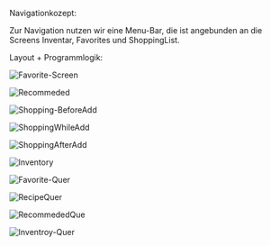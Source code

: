 Navigationkozept: 

Zur Navigation nutzen wir eine Menu-Bar, die ist angebunden an die Screens Inventar, Favorites und ShoppingList.


Layout + Programmlogik:

![Favorite-Screen](https://code.fbi.h-da.de/human-computer-interaction/HCI_SS23_Meyer/HCI_SS23_Meyer_Gruppe3-Junker_Kohl_Putranto_Wroblewski/-/blob/main/Meilenstein%204/Screenshots/Screenshot_20230611_194101_MyCook.jpg)


![Recommeded](https://code.fbi.h-da.de/human-computer-interaction/HCI_SS23_Meyer/HCI_SS23_Meyer_Gruppe3-Junker_Kohl_Putranto_Wroblewski/-/blob/main/Meilenstein%204/Screenshots/Screenshot_20230611_194140_MyCook.jpg)

![Shopping-BeforeAdd](https://code.fbi.h-da.de/human-computer-interaction/HCI_SS23_Meyer/HCI_SS23_Meyer_Gruppe3-Junker_Kohl_Putranto_Wroblewski/-/blob/main/Meilenstein%204/Screenshots/Screenshot_20230611_194107_MyCook.jpg)

![ShoppingWhileAdd](https://code.fbi.h-da.de/human-computer-interaction/HCI_SS23_Meyer/HCI_SS23_Meyer_Gruppe3-Junker_Kohl_Putranto_Wroblewski/-/blob/main/Meilenstein%204/Screenshots/Screenshot_20230611_194124_MyCook.jpg)

![ShoppingAfterAdd](https://code.fbi.h-da.de/human-computer-interaction/HCI_SS23_Meyer/HCI_SS23_Meyer_Gruppe3-Junker_Kohl_Putranto_Wroblewski/-/blob/main/Meilenstein%204/Screenshots/Screenshot_20230611_194128_MyCook.jpg)

![Inventory](https://code.fbi.h-da.de/human-computer-interaction/HCI_SS23_Meyer/HCI_SS23_Meyer_Gruppe3-Junker_Kohl_Putranto_Wroblewski/-/blob/main/Meilenstein%204/Screenshots/Screenshot_20230611_194055_MyCook.jpg)

![Favorite-Quer](https://code.fbi.h-da.de/human-computer-interaction/HCI_SS23_Meyer/HCI_SS23_Meyer_Gruppe3-Junker_Kohl_Putranto_Wroblewski/-/blob/main/Meilenstein%204/Screenshots/Screenshot_20230611_191117_MyCook.jpg)

![RecipeQuer](https://code.fbi.h-da.de/human-computer-interaction/HCI_SS23_Meyer/HCI_SS23_Meyer_Gruppe3-Junker_Kohl_Putranto_Wroblewski/-/blob/main/Meilenstein%204/Screenshots/Screenshot_20230611_194352_MyCook.jpg)

![RecommededQue](https://code.fbi.h-da.de/human-computer-interaction/HCI_SS23_Meyer/HCI_SS23_Meyer_Gruppe3-Junker_Kohl_Putranto_Wroblewski/-/blob/main/Meilenstein%204/Screenshots/Screenshot_20230611_194330_MyCook.jpg)

![Inventroy-Quer](https://code.fbi.h-da.de/human-computer-interaction/HCI_SS23_Meyer/HCI_SS23_Meyer_Gruppe3-Junker_Kohl_Putranto_Wroblewski/-/blob/main/Meilenstein%204/Screenshots/Screenshot_20230611_194214_MyCook.jpg)

